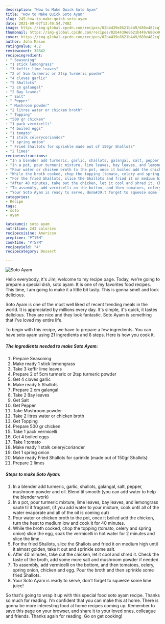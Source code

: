 ```yaml
---
description: "How to Make Quick Soto Ayam"
title: "How to Make Quick Soto Ayam"
slug: 245-how-to-make-quick-soto-ayam
date: 2021-09-07T13:40:54.748Z
image: https://img-global.cpcdn.com/recipes/02b4439e8621b449/680x482cq70/soto-ayam-recipe-main-photo.jpg
thumbnail: https://img-global.cpcdn.com/recipes/02b4439e8621b449/680x482cq70/soto-ayam-recipe-main-photo.jpg
cover: https://img-global.cpcdn.com/recipes/02b4439e8621b449/680x482cq70/soto-ayam-recipe-main-photo.jpg
author: John Mason
ratingvalue: 4.2
reviewcount: 38842
recipeingredient:
- " Seasoning"
- "1 stick lemongrass"
- "3 keffir lime leaves"
- "2 of 5cm turmeric or 2tsp turmeric powder"
- "4 cloves garlic"
- "5 Shallots"
- "2 cm galangal"
- "2 Bay leaves"
- " Salt"
- " Pepper"
- " Mushroom powder"
- "2 litres water or chicken broth"
- " Topping"
- "500 gr chicken"
- "1 pack vermicelli"
- "4 boiled eggs"
- "1 tomato"
- "1 stalk celerycoriander"
- "1 spring onion"
- " Fried Shallots for sprinkle made out of 150gr Shallots"
- "2 limes"
recipeinstructions:
- "In a blender add turmeric, garlic, shallots, galangal, salt, pepper, mushroom powder and oil. Blend til smooth (you can add water to help the blender work)"
- "In a pot, pour turmeric mixture, lime leaves, bay leaves, and lemongrass sauté til it fragrant, (if you add water to your mixture, cook until all of the water evaporate and all of the oil is coming out)"
- "Pour water or chicken broth to the pot, once it boiled add the chicken, turn the heat to medium low and cook it for 40 minutes."
- "While the broth cooked, chop the topping (tomato, celery and spring onion) slice the egg, soak the vermicelli in hot water for 2 minutes and slice the lime."
- "For the fried Shallots, slice the Shallots and fried it on medium high until it almost golden, take it out and sprinkle some salt."
- "After 40 minutes, take out the chicken, let it cool and shred it. Check the taste of the broth, add some more salt and mushroom powder if needed."
- "To assembly, add vermicelli on the bottom, and then tomatoes, celery, spring onion, chicken and egg. Pour the broth and then sprinkle some fried Shallots."
- "Your Soto Ayam is ready to serve, don&#39;t forget to squeeze some lime juice!"
categories:
- Recipe
tags:
- soto
- ayam

katakunci: soto ayam 
nutrition: 243 calories
recipecuisine: American
preptime: "PT15M"
cooktime: "PT57M"
recipeyield: "4"
recipecategory: Dessert

---
```



![Soto Ayam](https://img-global.cpcdn.com/recipes/02b4439e8621b449/680x482cq70/soto-ayam-recipe-main-photo.jpg)

Hello everybody, it's Jim, welcome to my recipe page. Today, we're going to prepare a special dish, soto ayam. It is one of my favorites food recipes. This time, I am going to make it a little bit tasty. This is gonna smell and look delicious.



Soto Ayam is one of the most well liked of recent trending meals in the world. It is appreciated by millions every day. It's simple, it's quick, it tastes delicious. They are nice and they look fantastic. Soto Ayam is something that I've loved my entire life.


To begin with this recipe, we have to prepare a few ingredients. You can have soto ayam using 21 ingredients and 8 steps. Here is how you cook it.

<!--inarticleads1-->

##### The ingredients needed to make Soto Ayam:

1. Prepare  Seasoning
1. Make ready 1 stick lemongrass
1. Take 3 keffir lime leaves
1. Prepare 2 of 5cm turmeric or 2tsp turmeric powder
1. Get 4 cloves garlic
1. Make ready 5 Shallots
1. Prepare 2 cm galangal
1. Take 2 Bay leaves
1. Get  Salt
1. Get  Pepper
1. Take  Mushroom powder
1. Take 2 litres water or chicken broth
1. Get  Topping
1. Prepare 500 gr chicken
1. Take 1 pack vermicelli
1. Get 4 boiled eggs
1. Take 1 tomato
1. Make ready 1 stalk celery/coriander
1. Get 1 spring onion
1. Make ready  Fried Shallots for sprinkle (made out of 150gr Shallots)
1. Prepare 2 limes




<!--inarticleads2-->

##### Steps to make Soto Ayam:

1. In a blender add turmeric, garlic, shallots, galangal, salt, pepper, mushroom powder and oil. Blend til smooth (you can add water to help the blender work)
1. In a pot, pour turmeric mixture, lime leaves, bay leaves, and lemongrass sauté til it fragrant, (if you add water to your mixture, cook until all of the water evaporate and all of the oil is coming out)
1. Pour water or chicken broth to the pot, once it boiled add the chicken, turn the heat to medium low and cook it for 40 minutes.
1. While the broth cooked, chop the topping (tomato, celery and spring onion) slice the egg, soak the vermicelli in hot water for 2 minutes and slice the lime.
1. For the fried Shallots, slice the Shallots and fried it on medium high until it almost golden, take it out and sprinkle some salt.
1. After 40 minutes, take out the chicken, let it cool and shred it. Check the taste of the broth, add some more salt and mushroom powder if needed.
1. To assembly, add vermicelli on the bottom, and then tomatoes, celery, spring onion, chicken and egg. Pour the broth and then sprinkle some fried Shallots.
1. Your Soto Ayam is ready to serve, don&#39;t forget to squeeze some lime juice!




So that's going to wrap it up with this special food soto ayam recipe. Thanks so much for reading. I'm confident that you can make this at home. There is gonna be more interesting food at home recipes coming up. Remember to save this page on your browser, and share it to your loved ones, colleague and friends. Thanks again for reading. Go on get cooking!
